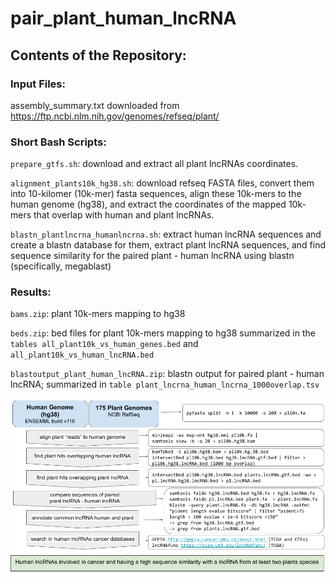 # pair_plant_human_lncRNA

## Contents of the Repository:

### Input Files: 
assembly_summary.txt downloaded from https://ftp.ncbi.nlm.nih.gov/genomes/refseq/plant/

### Short Bash Scripts: 

`prepare_gtfs.sh`: download and extract all plant lncRNAs coordinates.

`alignment_plants10k_hg38.sh`:  download refseq FASTA files, convert them into 10-kilomer (10k-mer) fasta sequences, align these 10k-mers to the human genome (hg38), and extract the coordinates of the mapped 10k-mers that overlap with human and plant lncRNAs.

`blastn_plantlncrna_humanlncrna.sh`: extract human lncRNA sequences and create a blastn database for them, extract plant lncRNA sequences, and find sequence similarity for the paired plant - human lncRNA using blastn (specifically, megablast)

### Results:

`bams.zip`: plant 10k-mers mapping to hg38

`beds.zip`: bed files for plant 10k-mers mapping to hg38 summarized in the `tables all_plant10k_vs_human_genes.bed` and `all_plant10k_vs_human_lncRNA.bed`

`blastoutput_plant_human_lncRNA.zip`: blastn output for paired plant - human lncRNA; summarized in `table plant_lncrna_human_lncrna_1000overlap.tsv` 

![Workflow](https://github.com/ligiamateiu/pair_plant_human_lncRNA/blob/main/results/Figure1.png)
